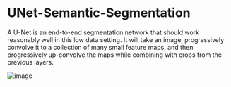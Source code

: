 # UNet-Semantic-Segmentation
A U-Net is an end-to-end segmentation network that should work reasonably well in this low data setting. It will take an image, progressively convolve it to a collection of many small feature maps, and then progressively up-convolve the maps while combining with crops from the previous layers.

![image](https://github.com/sumedhreddy90/UNet-Semantic-Segmentation/assets/24978535/7cc3cec7-c9ac-4ae4-9ac3-3be61a3a1a65)

